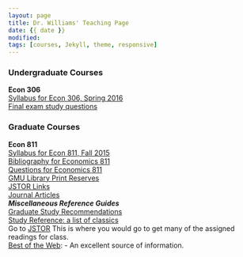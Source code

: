 ```yaml
---
layout: page
title: Dr. Williams' Teaching Page
date: {{ date }}
modified:
tags: [courses, Jekyll, theme, responsive]
---
```


### Undergraduate Courses

**Econ 306**
<br>
[Syllabus for Econ 306, Spring 2016](spring2016.doc)
<br>
[Final exam study questions](magnificence.html)

### Graduate Courses

**Econ 811**
<br>
[Syllabus for Econ 811, Fall 2015](811fall15.pdf)
<br>
[Bibliography for Economics 811](bibliography.html)
<br>
[Questions for Economics 811](811questions.html)
<br>
[GMU Library Print Reserves](http://magik.gmu.edu/cgi-bin/Pwebrecon.cgi?DB=local&PAGE=rbSearch)
<br>
[JSTOR Links](econ811JSTORlinks.pdf)
<br>
[Journal Articles](journal-articles.html)
<br>
**_Miscellaneous Reference Guides_**
<br>
[Graduate Study Recommendations](recommendations.html)
<br>
[Study Reference: a list of classics](study-references.html)
<br>
Go to [JSTOR](http://www.jstor.org/) This is where you would go to get many of the assigned readings for class.
<br>
[Best of the Web](http://botw.org/top/Science/Social_Sciences/Economics/): - An excellent source of information.
<br>
